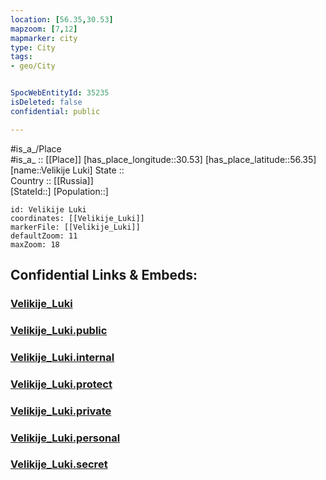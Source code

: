 ```yaml
---
location: [56.35,30.53] 
mapzoom: [7,12] 
mapmarker: city 
type: City
tags:
- geo/City


SpocWebEntityId: 35235
isDeleted: false
confidential: public

---
```

#is_a_/Place  
#is_a_ :: [[Place]] 
[has_place_longitude::30.53] 
[has_place_latitude::56.35] 
[name::Velikije Luki] 
State ::  
Country :: [[Russia]]  
[StateId::] 
[Population::] 



```leaflet
id: Velikije Luki
coordinates: [[Velikije_Luki]] 
markerFile: [[Velikije_Luki]] 
defaultZoom: 11 
maxZoom: 18
```


## Confidential Links & Embeds: 

### [Velikije_Luki](/_Standards/Earth/Continent/Europe/Europe~East/Russia/Russia~NorthWest/Pskov_Oblast/City/Velikije_Luki.md) 

### [Velikije_Luki.public](/_public/Earth/Continent/Europe/Europe~East/Russia/Russia~NorthWest/Pskov_Oblast/City/Velikije_Luki.public.md) 

### [Velikije_Luki.internal](/_internal/Earth/Continent/Europe/Europe~East/Russia/Russia~NorthWest/Pskov_Oblast/City/Velikije_Luki.internal.md) 

### [Velikije_Luki.protect](/_protect/Earth/Continent/Europe/Europe~East/Russia/Russia~NorthWest/Pskov_Oblast/City/Velikije_Luki.protect.md) 

### [Velikije_Luki.private](/_private/Earth/Continent/Europe/Europe~East/Russia/Russia~NorthWest/Pskov_Oblast/City/Velikije_Luki.private.md) 

### [Velikije_Luki.personal](/_personal/Earth/Continent/Europe/Europe~East/Russia/Russia~NorthWest/Pskov_Oblast/City/Velikije_Luki.personal.md) 

### [Velikije_Luki.secret](/_secret/Earth/Continent/Europe/Europe~East/Russia/Russia~NorthWest/Pskov_Oblast/City/Velikije_Luki.secret.md)

